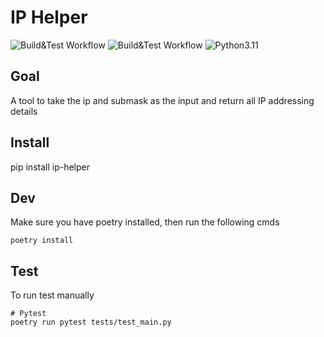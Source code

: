 # IP Helper
![Build&Test Workflow](https://github.com/rogerxwu/ip_helper/actions/workflows/ci.yml/badge.svg)
![Build&Test Workflow](https://github.com/rogerxwu/ip_helper/actions/workflows/cd.yml/badge.svg)
![Python3.11](https://img.shields.io/badge/language-Python3.11-blue)

## Goal
A tool to take the ip and submask as the input and return all IP addressing details

## Install
pip install ip-helper

## Dev
Make sure you have poetry installed, then run the following cmds
```
poetry install
```

## Test
To run test manually
```
# Pytest
poetry run pytest tests/test_main.py
```
